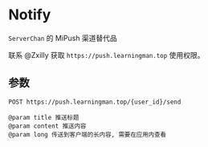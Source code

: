 # Notify

`ServerChan` 的 MiPush 渠道替代品

联系 @Zxilly 获取 `https://push.learningman.top` 使用权限。

## 参数
```
POST https://push.learningman.top/{user_id}/send

@param title 推送标题
@param content 推送内容
@param long 传送到客户端的长内容, 需要在应用内查看
```